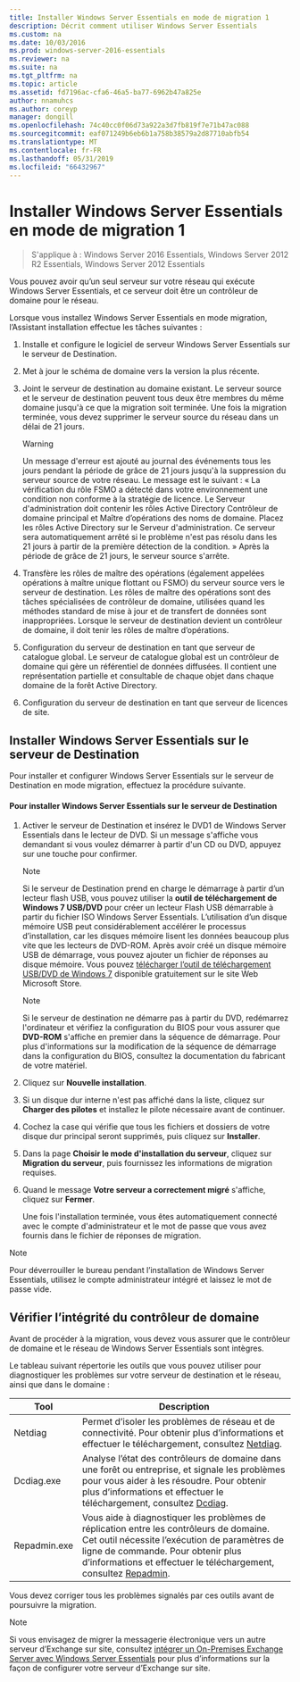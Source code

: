 ```yaml
---
title: Installer Windows Server Essentials en mode de migration 1
description: Décrit comment utiliser Windows Server Essentials
ms.custom: na
ms.date: 10/03/2016
ms.prod: windows-server-2016-essentials
ms.reviewer: na
ms.suite: na
ms.tgt_pltfrm: na
ms.topic: article
ms.assetid: fd7196ac-cfa6-46a5-ba77-6962b47a825e
author: nnamuhcs
ms.author: coreyp
manager: dongill
ms.openlocfilehash: 74c40cc0f06d73a922a3d7fb819f7e71b47ac088
ms.sourcegitcommit: eaf071249b6eb6b1a758b38579a2d87710abfb54
ms.translationtype: MT
ms.contentlocale: fr-FR
ms.lasthandoff: 05/31/2019
ms.locfileid: "66432967"
---
```

# <a name="install-windows-server-essentials-in-migration-mode1"></a>Installer Windows Server Essentials en mode de migration 1

>S'applique à : Windows Server 2016 Essentials, Windows Server 2012 R2 Essentials, Windows Server 2012 Essentials

Vous pouvez avoir qu’un seul serveur sur votre réseau qui exécute Windows Server Essentials, et ce serveur doit être un contrôleur de domaine pour le réseau.  
  
 Lorsque vous installez Windows Server Essentials en mode migration, l’Assistant installation effectue les tâches suivantes :  
  
1.  Installe et configure le logiciel de serveur Windows Server Essentials sur le serveur de Destination.  
  
2.  Met à jour le schéma de domaine vers la version la plus récente.  
  
3.  Joint le serveur de destination au domaine existant. Le serveur source et le serveur de destination peuvent tous deux être membres du même domaine jusqu'à ce que la migration soit terminée. Une fois la migration terminée, vous devez supprimer le serveur source du réseau dans un délai de 21 jours.  
  
    > [!WARNING]
    >  Un message d'erreur est ajouté au journal des événements tous les jours pendant la période de grâce de 21 jours jusqu'à la suppression du serveur source de votre réseau. Le message est le suivant : « La vérification du rôle FSMO a détecté dans votre environnement une condition non conforme à la stratégie de licence. Le Serveur d'administration doit contenir les rôles Active Directory Contrôleur de domaine principal et Maître d’opérations des noms de domaine. Placez les rôles Active Directory sur le Serveur d'administration. Ce serveur sera automatiquement arrêté si le problème n'est pas résolu dans les 21 jours à partir de la première détection de la condition. » Après la période de grâce de 21 jours, le serveur source s'arrête.  
  
4.  Transfère les rôles de maître des opérations (également appelées opérations à maître unique flottant ou FSMO) du serveur source vers le serveur de destination. Les rôles de maître des opérations sont des tâches spécialisées de contrôleur de domaine, utilisées quand les méthodes standard de mise à jour et de transfert de données sont inappropriées. Lorsque le serveur de destination devient un contrôleur de domaine, il doit tenir les rôles de maître d’opérations.  
  
5.  Configuration du serveur de destination en tant que serveur de catalogue global. Le serveur de catalogue global est un contrôleur de domaine qui gère un référentiel de données diffusées. Il contient une représentation partielle et consultable de chaque objet dans chaque domaine de la forêt Active Directory.  
  
6.  Configuration du serveur de destination en tant que serveur de licences de site.  
  
##  <a name="BKMK_Install"></a> Installer Windows Server Essentials sur le serveur de Destination  
 Pour installer et configurer Windows Server Essentials sur le serveur de Destination en mode migration, effectuez la procédure suivante.  
  
#### <a name="to-install-windows-server-essentials-on-the-destination-server"></a>Pour installer Windows Server Essentials sur le serveur de Destination  
  
1. Activer le serveur de Destination et insérez le DVD1 de Windows Server Essentials dans le lecteur de DVD. Si un message s'affiche vous demandant si vous voulez démarrer à partir d'un CD ou DVD, appuyez sur une touche pour confirmer.  
  
   > [!NOTE]
   >  Si le serveur de Destination prend en charge le démarrage à partir d’un lecteur flash USB, vous pouvez utiliser la **outil de téléchargement de Windows 7 USB/DVD** pour créer un lecteur Flash USB démarrable à partir du fichier ISO Windows Server Essentials. L’utilisation d’un disque mémoire USB peut considérablement accélérer le processus d’installation, car les disques mémoire lisent les données beaucoup plus vite que les lecteurs de DVD-ROM. Après avoir créé un disque mémoire USB de démarrage, vous pouvez ajouter un fichier de réponses au disque mémoire. Vous pouvez [télécharger l’outil de téléchargement USB/DVD de Windows 7](https://go.microsoft.com/fwlink/p/?LinkId=248282) disponible gratuitement sur le site Web Microsoft Store.  
  
   > [!NOTE]
   >  Si le serveur de destination ne démarre pas à partir du DVD, redémarrez l'ordinateur et vérifiez la configuration du BIOS pour vous assurer que **DVD-ROM** s'affiche en premier dans la séquence de démarrage. Pour plus d'informations sur la modification de la séquence de démarrage dans la configuration du BIOS, consultez la documentation du fabricant de votre matériel.  
  
2. Cliquez sur **Nouvelle installation**.  
  
3. Si un disque dur interne n'est pas affiché dans la liste, cliquez sur **Charger des pilotes** et installez le pilote nécessaire avant de continuer.  
  
4. Cochez la case qui vérifie que tous les fichiers et dossiers de votre disque dur principal seront supprimés, puis cliquez sur **Installer**.  
  
5. Dans la page **Choisir le mode d'installation du serveur**, cliquez sur **Migration du serveur**, puis fournissez les informations de migration requises.  
  
6. Quand le message **Votre serveur a correctement migré** s'affiche, cliquez sur **Fermer**.  
  
   Une fois l'installation terminée, vous êtes automatiquement connecté avec le compte d'administrateur et le mot de passe que vous avez fournis dans le fichier de réponses de migration.  
  
> [!NOTE]
>  Pour déverrouiller le bureau pendant l’installation de Windows Server Essentials, utilisez le compte administrateur intégré et laissez le mot de passe vide.  
  
##  <a name="BKMK_VerifyTheHealthOfDC"></a> Vérifier l’intégrité du contrôleur de domaine  
 Avant de procéder à la migration, vous devez vous assurer que le contrôleur de domaine et le réseau de Windows Server Essentials sont intègres.  
  
 Le tableau suivant répertorie les outils que vous pouvez utiliser pour diagnostiquer les problèmes sur votre serveur de destination et le réseau, ainsi que dans le domaine :  
  
|Tool|Description|  
|----------|-----------------|  
|Netdiag|Permet d’isoler les problèmes de réseau et de connectivité. Pour obtenir plus d’informations et effectuer le téléchargement, consultez [Netdiag](https://go.microsoft.com/fwlink/?LinkId=217388).|  
|Dcdiag.exe|Analyse l’état des contrôleurs de domaine dans une forêt ou entreprise, et signale les problèmes pour vous aider à les résoudre. Pour obtenir plus d’informations et effectuer le téléchargement, consultez [Dcdiag](https://go.microsoft.com/fwlink/?LinkId=217389).|  
|Repadmin.exe|Vous aide à diagnostiquer les problèmes de réplication entre les contrôleurs de domaine. Cet outil nécessite l’exécution de paramètres de ligne de commande. Pour obtenir plus d’informations et effectuer le téléchargement, consultez [Repadmin](https://go.microsoft.com/fwlink/?LinkId=217387).|  
  
 Vous devez corriger tous les problèmes signalés par ces outils avant de poursuivre la migration.  
  
> [!NOTE]
>  Si vous envisagez de migrer la messagerie électronique vers un autre serveur d’Exchange sur site, consultez [intégrer un On-Premises Exchange Server avec Windows Server Essentials](../manage/Integrate-an-On-Premises-Exchange-Server-with-Windows-Server-Essentials.md) pour plus d’informations sur la façon de configurer votre serveur d’Exchange sur site.
